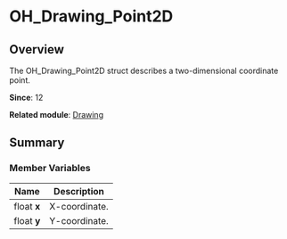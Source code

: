 # OH_Drawing_Point2D


## Overview

The OH_Drawing_Point2D struct describes a two-dimensional coordinate point.

**Since**: 12

**Related module**: [Drawing](_drawing.md)


## Summary


### Member Variables

| Name| Description|
| -------- | -------- |
| float **x** | X-coordinate.|
| float **y** | Y-coordinate.|
